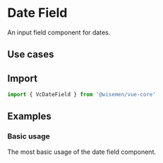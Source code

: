 # Date Field

An input field component for dates.

## Use cases

<BulletList
  :items="[
    {
      description: 'When you want to allow users to input a date.',
      variant: 'good',
    },
  ]"
/>

## Import

```ts
import { VcDateField } from '@wisemen/vue-core'
```

<!-- @include: ./date-field-meta.md -->

## Examples

### Basic usage
The most basic usage of the date field component.

<ComponentPreview name="date-field/basic" />